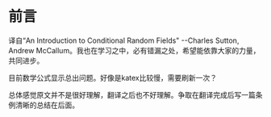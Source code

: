 # 前言

译自“An Introduction to Conditional Random Fields" --Charles Sutton, Andrew McCallum。我也在学习之中，必有错漏之处，希望能依靠大家的力量，共同进步。

目前数学公式显示总出问题。好像是katex比较慢，需要刷新一次？

总体感觉原文并不是很好理解，翻译之后也不好理解。争取在翻译完成后写一篇条例清晰的总结在后面。

